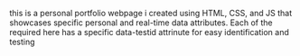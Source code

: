 this is a personal portfolio webpage i created using HTML, CSS, and JS that showcases specific personal and real-time data attributes. Each of the required here has a specific data-testid attrinute for easy identification and testing